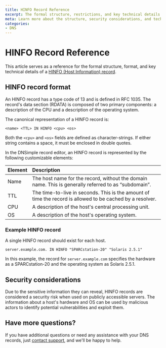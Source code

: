 ```yaml
---
title: HINFO Record Reference
excerpt: The formal structure, restrictions, and key technical details of a HINFO record.
meta: Learn more about the structure, security considerations, and technical details for HINFO records.
categories:
- DNS
---
```


# HINFO Record Reference
This article serves as a reference for the formal structure, format, and key technical details of a [HINFO (Host Information) record](/articles/hinfo-records/).

## HINFO record format
An HINFO record has a type code of 13 and is defined in RFC 1035. The record's data section (RDATA) is composed of two primary components: a description of the CPU and a description of the operating system.

The canonical representation of a HINFO record is:
```
<name> <TTL> IN HINFO <cpu> <os>
```
Both the `<cpu>` and `<os>` fields are defined as character-strings. If either string contains a space, it must be enclosed in double quotes.

In the DNSimple record editor, an HINFO record is represented by the following customizable elements:

| Element | Description | 
|:--------|:-----|
| Name | The host name for the record, without the domain name. This is generally referred to as “subdomain”. |
| TTL | The time-to-live in seconds. This is the amount of time the record is allowed to be cached by a resolver. |
| CPU | A description of the host's central processing unit. |
| OS | A description of the host's operating system. |


### Example HINFO record
A single HINFO record should exist for each host.
```
server.example.com. IN HINFO "SPARCstation-20" "Solaris 2.5.1"
```
In this example, the record for `server.example.com` specifies the hardware as a SPARCstation-20 and the operating system as Solaris 2.5.1.

## Security considerations
Due to the sensitive information they can reveal, HINFO records are considered a security risk when used on publicly accessible servers. The information about a host's hardware and OS can be used by malicious actors to identify potential vulnerabilities and exploit them.

## Have more questions?
If you have additional questions or need any assistance with your DNS records, just [contact support](https://dnsimple.com/feedback), and we'll be happy to help.

